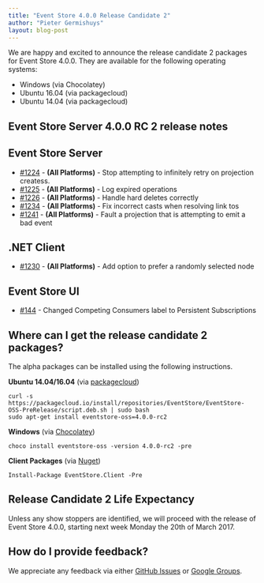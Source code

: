 ```yaml
---
title: "Event Store 4.0.0 Release Candidate 2"
author: "Pieter Germishuys"
layout: blog-post
---
```


We are happy and excited to announce the release candidate 2 packages for Event Store 4.0.0. They are available for the following operating systems:

- Windows (via Chocolatey)
- Ubuntu 16.04 (via packagecloud)
- Ubuntu 14.04 (via packagecloud)

## Event Store Server 4.0.0 RC 2 release notes

## Event Store Server

- [#1224](https://github.com/EventStore/EventStore/pull/1224) - **(All Platforms)** - Stop attempting to infinitely retry on projection createss.
- [#1225](https://github.com/EventStore/EventStore/pull/1225) - **(All Platforms)** - Log expired operations
- [#1226](https://github.com/EventStore/EventStore/pull/1226) - **(All Platforms)** - Handle hard deletes correctly
- [#1234](https://github.com/EventStore/EventStore/pull/1234) - **(All Platforms)** - Fix incorrect casts when resolving link tos
- [#1241](https://github.com/EventStore/EventStore/pull/1241) - **(All Platforms)** - Fault a projection that is attempting to emit a bad event

## .NET Client

- [#1230](https://github.com/EventStore/EventStore/pull/1230) - **(All Platforms)** - Add option to prefer a randomly selected node

## Event Store UI

- [#144](https://github.com/EventStore/EventStore.UI/pull/144) - Changed Competing Consumers label to Persistent Subscriptions

## Where can I get the release candidate 2 packages?

The alpha packages can be installed using the following instructions.

**Ubuntu 14.04/16.04** (via [packagecloud](https://packagecloud.io/EventStore/EventStore-OSS-PreRelease))

```
curl -s https://packagecloud.io/install/repositories/EventStore/EventStore-OSS-PreRelease/script.deb.sh | sudo bash
sudo apt-get install eventstore-oss=4.0.0-rc2
```

**Windows** (via [Chocolatey](https://chocolatey.org/packages/eventstore-oss/4.0.0-rc2))

```
choco install eventstore-oss -version 4.0.0-rc2 -pre
```

**Client Packages** (via [Nuget](https://www.nuget.org/packages/EventStore.Client/4.0.0-rc2))

```
Install-Package EventStore.Client -Pre
```

## Release Candidate 2 Life Expectancy

Unless any show stoppers are identified, we will proceed with the release of Event Store 4.0.0, starting next week Monday the 20th of March 2017.

## How do I provide feedback?

We appreciate any feedback via either [GitHub Issues](https://github.com/EventStore/EventStore) or [Google Groups](https://groups.google.com/forum/#!forum/event-store).
